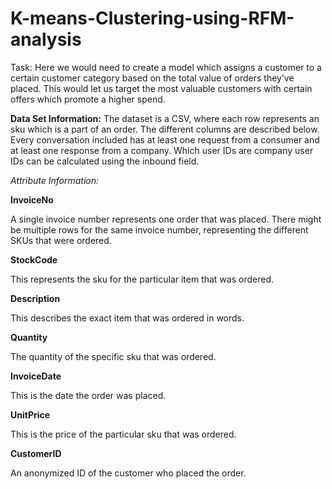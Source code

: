 # K-means-Clustering-using-RFM-analysis

Task:
Here we would need to create a model which assigns a customer to a certain customer category based on the total value of orders they’ve placed. This would let us target the most valuable customers with certain offers which promote a higher spend.

**Data Set Information:**
The dataset is a CSV, where each row represents an sku which is a part of an order. The different columns are described below. Every conversation included has at least one request from a consumer and at least one response from a company. Which user IDs are company user IDs can be calculated using the inbound field.

*Attribute Information:*

**InvoiceNo**

A single invoice number represents one order that was placed. There might be multiple rows for the same invoice number, representing the different SKUs that were ordered.

**StockCode**

This represents the sku for the particular item that was ordered.

**Description**

This describes the exact item that was ordered in words.

**Quantity**

The quantity of the specific sku that was ordered.

**InvoiceDate**

This is the date the order was placed.

**UnitPrice**

This is the price of the particular sku that was ordered.

**CustomerID**

An anonymized ID of the customer who placed the order.
